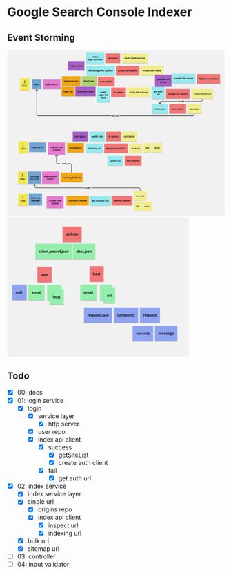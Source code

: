 # Google Search Console Indexer

## Event Storming
![1699690208086](image/PORTFOLIO/1699690208086.png)
![1699690223541](image/PORTFOLIO/1699690223541.png)
## Todo
- [X] 00: docs
- [X] 01: login service
  - [X] login
    - [X] service layer
        - [X] http server
    - [X] user repo
    - [X] index api client
      - [X] success
        - [X] getSiteList
        - [X] create auth client
      - [X] fail
        - [X] get auth url
- [X] 02: index service
  - [X] index service layer
  - [X] single url
    - [X] origins repo
    - [X] index api client
      - [X] inspect url
      - [X] indexing url
  - [X] bulk url
  - [X] sitemap url
- [ ] 03: controller
- [ ] 04: input validator
